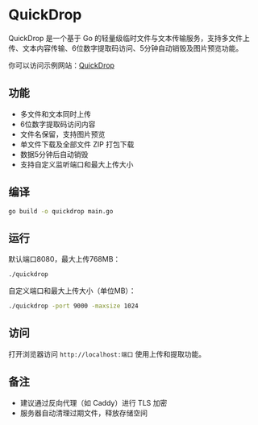 # QuickDrop

QuickDrop 是一个基于 Go 的轻量级临时文件与文本传输服务，支持多文件上传、文本内容传输、6位数字提取码访问、5分钟自动销毁及图片预览功能。

你可以访问示例网站：[QuickDrop](https://drop.parrotstudio.xyz/)

## 功能

- 多文件和文本同时上传  
- 6位数字提取码访问内容  
- 文件名保留，支持图片预览  
- 单文件下载及全部文件 ZIP 打包下载  
- 数据5分钟后自动销毁  
- 支持自定义监听端口和最大上传大小  

## 编译

```bash
go build -o quickdrop main.go
````

## 运行

默认端口8080，最大上传768MB：

```bash
./quickdrop
```

自定义端口和最大上传大小（单位MB）：

```bash
./quickdrop -port 9000 -maxsize 1024
```

## 访问

打开浏览器访问 `http://localhost:端口` 使用上传和提取功能。

## 备注

* 建议通过反向代理（如 Caddy）进行 TLS 加密
* 服务器自动清理过期文件，释放存储空间
